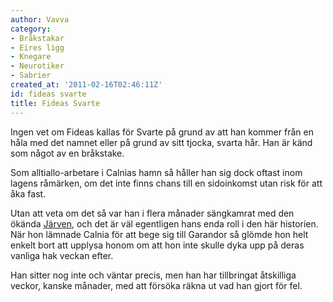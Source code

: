 ```yaml
---
author: Vavva
category:
- Bråkstakar
- Eires ligg
- Knegare
- Neurotiker
- Sabrier
created_at: '2011-02-16T02:46:11Z'
id: fideas svarte
title: Fideas Svarte
---
```

Ingen vet om Fideas kallas för Svarte på grund av att han kommer från en håla med det namnet eller på grund av sitt tjocka, svarta hår. Han är känd som något av en bråkstake.

Som alltiallo-arbetare i Calnias hamn så håller han sig dock oftast inom lagens råmärken, om det inte finns chans till en sidoinkomst utan risk för att åka fast.

Utan att veta om det så var han i flera månader sängkamrat med den ökända [Järven], och det är väl egentligen hans enda roll i den här historien. När hon lämnade Calnia för att bege sig till Garandor så glömde hon helt enkelt bort att upplysa honom om att hon inte skulle dyka upp på deras vanliga hak veckan efter.

Han sitter nog inte och väntar precis, men han har tillbringat åtskilliga veckor, kanske månader, med att försöka räkna ut vad han gjort för fel.

  [Järven]: Eire_Geronsdotter